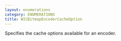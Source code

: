 ```yaml
---
layout: enumerations
category: ENUMERATIONS
title: WICBitmapEncoderCacheOption
---
```


Specifies the cache options available for an encoder.
